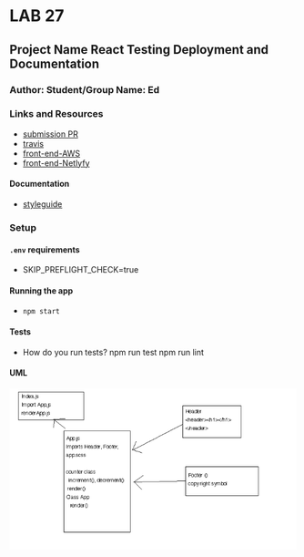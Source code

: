 # LAB 27

## Project Name React Testing Deployment and Documentation

### Author: Student/Group Name: Ed

### Links and Resources
* [submission PR](https://github.com/yourname-401-advanced-javascript/lab-14/pull/1)
* [travis](https://travis-ci.com/EdDearment-401-advanced-javascript/lab-27/jobs/212842150)
* [front-end-AWS](http://clicky.s3-website-us-west-2.amazonaws.com)
* [front-end-Netlyfy](https://youthful-torvalds-f4cc39.netlify.com)

#### Documentation
* [styleguide](http://localhost:6060/)

### Setup
#### `.env` requirements
* SKIP_PREFLIGHT_CHECK=true

#### Running the app
* `npm start`
  
#### Tests
* How do you run tests?
npm run test
npm run lint

#### UML
![](./assets/IntroToReact.png)
